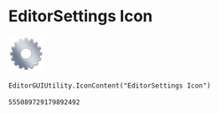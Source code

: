 # EditorSettings Icon
![](/img/EditorSettings%20Icon.png)

``` CSharp
EditorGUIUtility.IconContent("EditorSettings Icon")
```
```
555089729179892492
```
